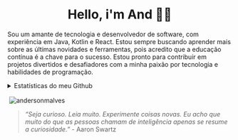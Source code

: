 <h1 align="center">Hello, i'm And 👨‍💻</h1>

Sou um amante de tecnologia e desenvolvedor de software, com experiência em Java, Kotlin e React. Estou sempre buscando aprender mais sobre as últimas novidades e ferramentas, pois acredito que a educação contínua é a chave para o sucesso.
Estou pronto para contribuir em projetos divertidos e desafiadores com a minha paixão por tecnologia e habilidades de programação.

<details>
<summary>Estatísticas do meu Github</summary>
<p><img align="left" src="https://github-readme-stats.vercel.app/api/top-langs?username=andersonmalves&show_icons=true&locale=en&layout=compact" alt="andersonmalves" /></p>
</details>

<p>&nbsp;<img align="center" src="https://github-readme-stats.vercel.app/api?username=andersonmalves&show_icons=true&locale=en" alt="andersonmalves" /></p>

> <i>“Seja curioso. Leia muito. Experimente coisas novas. Eu acho que muito do que as pessoas chamam de inteligência apenas se resume a curiosidade.”</i> - Aaron Swartz 
